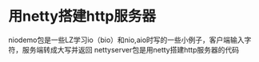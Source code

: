 # 用netty搭建http服务器
niodemo包是一些LZ学习io（bio）和nio,aio时写的一些小例子，客户端输入字符，服务端转成大写并返回
nettyserver包是用netty搭建http服务器的代码